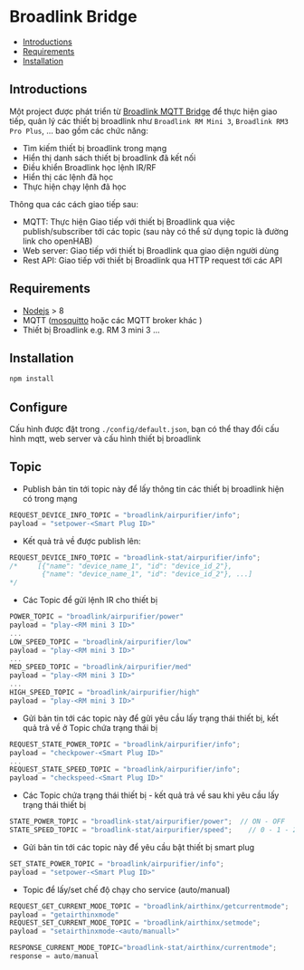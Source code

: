  # Broadlink Bridge
 - [Introductions](#introdution)
 - [Requirements](#requirements)
 - [Installation](#installation)
 ## Introductions
 Một project được phát triển từ [Broadlink MQTT Bridge](https://github.com/fbacker/broadlink-mqtt-bridge) để thực hiện giao tiếp, quản lý các thiết bị broadlink như `Broadlink RM Mini 3`, `Broadlink RM3 Pro Plus`, ... bao gồm các chức năng: 
 - Tìm kiếm thiết bị broadlink trong mạng
 - Hiển thị danh sách thiết bị broadlink đã kết nối
 - Điều khiển Broadlink học lệnh IR/RF
 - Hiển thị các lệnh đã học
 - Thực hiện chạy lệnh đã học
 
 Thông qua các cách giao tiếp sau:
 - MQTT: Thực hiện Giao tiếp với thiết bị Broadlink qua việc publish/subscriber tới các topic (sau này có thể sử dụng topic là đường link cho openHAB)
 - Web server: Giao tiếp với thiết bị Broadlink qua giao diện người dùng
 - Rest API: Giao tiếp với thiết bị Broadlink qua HTTP request tới các API
 ## Requirements

- [Nodejs](https://nodejs.org/en/) > 8 
- MQTT ([mosquitto](https://mosquitto.org/) hoặc các MQTT broker khác )
- Thiết bị Broadlink e.g. RM 3 mini 3 ...

## Installation
```sh
npm install 
```

## Configure
Cấu hình được đặt trong `./config/default.json`, bạn có thể thay đổi cấu hình mqtt, web server và cấu hình thiết bị broadlink


## Topic
- Publish bản tin tới topic này để lấy thông tin các thiết bị broadlink hiện có trong mạng 
```js
REQUEST_DEVICE_INFO_TOPIC = "broadlink/airpurifier/info";
payload = "setpower-<Smart Plug ID>"
```
- Kết quả trả về được publish lên:
```js
REQUEST_DEVICE_INFO_TOPIC = "broadlink-stat/airpurifier/info"; 
/*     [{"name": "device_name_1", "id": "device_id_2"}, 
        {"name": "device_name_1", "id": "device_id_2"}, ...]
*/
```

- Các Topic để gửi lệnh IR cho thiết bị
```js
POWER_TOPIC = "broadlink/airpurifier/power" 
payload = "play-<RM mini 3 ID>"
...
LOW_SPEED_TOPIC = "broadlink/airpurifier/low" 
payload = "play-<RM mini 3 ID>"
...
MED_SPEED_TOPIC = "broadlink/airpurifier/med" 
payload = "play-<RM mini 3 ID>"
...
HIGH_SPEED_TOPIC = "broadlink/airpurifier/high" 
payload = "play-<RM mini 3 ID>"
```
- Gửi bản tin tới các topic này để gửi yêu cầu lấy trạng thái thiết bị, kết quả trả về ở Topic chứa trạng thái bị
```js
REQUEST_STATE_POWER_TOPIC = "broadlink/airpurifier/info";
payload = "checkpower-<Smart Plug ID>"
...
REQUEST_STATE_SPEED_TOPIC = "broadlink/airpurifier/info";
payload = "checkspeed-<Smart Plug ID>"
```

- Các Topic chứa trạng thái thiết bị - kết quả trả về sau khi yêu cầu lấy trạng thái thiết bị
```js
STATE_POWER_TOPIC = "broadlink-stat/airpurifier/power";  // ON - OFF
STATE_SPEED_TOPIC = "broadlink-stat/airpurifier/speed";    // 0 - 1 - 2 - 3
```
- Gửi bản tin tới các topic này để yêu cầu bật thiết bị smart plug
```js
SET_STATE_POWER_TOPIC = "broadlink/airpurifier/info";
payload = "setpower-<Smart Plug ID>"
```
- Topic để lấy/set chế độ chạy cho service (auto/manual)
```js
REQUEST_GET_CURRENT_MODE_TOPIC = "broadlink/airthinx/getcurrentmode";
payload = "getairthinxmode"
REQUEST_SET_CURRENT_MODE_TOPIC = "broadlink/airthinx/setmode";
payload = "setairthinxmode-<auto/manuall>"

RESPONSE_CURRENT_MODE_TOPIC="broadlink-stat/airthinx/currentmode";
response = auto/manual
```